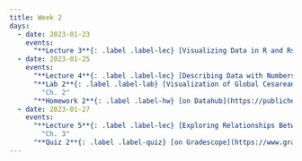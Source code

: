 ```yaml
---
title: Week 2
days:
  - date: 2023-01-23
    events:
      "**Lecture 3**{: .label .label-lec} [Visualizing Data in R and Rstudio (ggplot2)](https://ph142-ucb.github.io/sp23/src/l03-visualizing-data.pdf) ([Recording](https://youtu.be/fe2naP8I2gM))":
  - date: 2023-01-25
    events:
      "**Lecture 4**{: .label .label-lec} [Describing Data with Numbers](https://ph142-ucb.github.io/sp23/src/l04-describing-data-with-numbers.pdf) ([Recording](https://youtu.be/I8eIOsoV2lY))":
      "**Lab 2**{: .label .label-lab} [Visualization of Global Cesarean Delivery Rates](https://publichealth.datahub.berkeley.edu/hub/user-redirect/git-pull?repo=https%3A%2F%2Fgithub.com%2Fph142-ucb%2Fph142-sp23&urlpath=rstudio%2F&branch=main) (Due Jan. 31)":
        "Ch. 2"
      "**Homework 2**{: .label .label-hw} [on Datahub](https://publichealth.datahub.berkeley.edu/hub/user-redirect/git-pull?repo=https%3A%2F%2Fgithub.com%2Fph142-ucb%2Fph142-sp23&urlpath=rstudio%2F&branch=main) ([Solutions](https://ph142-ucb.github.io/sp23/src/hw-sol/hw02-sol.pdf))":
  - date: 2023-01-27
    events:
      "**Lecture 5**{: .label .label-lec} [Exploring Relationships Between Two Variables](https://ph142-ucb.github.io/sp23/src/l05-relationships-between-two-variables.pdf) ([Recording](https://youtu.be/08qbO9Gk4Fw))": 
        "Ch. 3"
      "**Quiz 2**{: .label .label-quiz} [on Gradescope](https://www.gradescope.com/courses/482455/assignments/2613946) (Due Jan. 28, 12:00 PM PST)":
---
```

